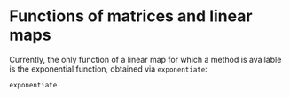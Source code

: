 # Functions of matrices and linear maps
Currently, the only function of a linear map for which a method is available is the exponential
function, obtained via `exponentiate`:
```@docs
exponentiate
```
